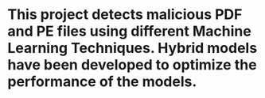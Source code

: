 # This project detects malicious PDF and PE files using different Machine Learning Techniques. Hybrid models have been developed to optimize the performance of the models.
